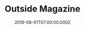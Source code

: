 ---
collection_archive: true
collection_awards: []
collection_category:
  - Sports + Athletes
  - Editorial
  - Portraits
  - Environments
  - Travel
  - Reportage
  - Color
  - Uniquely American
collection_content: >-
  For the latest issue of _Outside Magazine_, I photographed travel, nature,
  conservation, and science writer David Quammen. Quammen’s 200+ editorial works
  have appeared in _National Geographic_, _Harper’s_, _The Atlantic_, _Rolling
  Stone_, _The New York Times_, and for 15 years penned a monthly column
  “Natural Acts” for _Outside Magazine_. We met up last fall for a round of golf
  while he was researching for his 16 book.


  “Golf is a concept, like death, seldom contemplated by the young” DQ opens
  with. Here Quammen touches on the beauty and merit of the game, the obvious
  irony of an environmentalist taking to the links, the history of golf courses
  in the landscape, and the lengths that contemporary courses are taking to be
  environmentally mindful.


  On the course we talked about game 7 of the 2019 World Series, our shared love
  for golf, Bozeman winters, mutual friends at _National Geographic_, both
  growing up in the Midwest, and my anxieties of what I may see in my lifetime
  due to climate change. A version of those anxieties are on display today as we
  navigate a new world and reality. Quammen also specializes in research on
  animal to human disease transmission and the author of _Spillover: Animal
  Infections and the Next Human Pandemic_, _Ebola: The Natural and Human History
  of a Deadly Virus_, and is currently offering his insights on COVID-19 to
  _NPR_, _Orion_, _The New York Times_, _The Hill_, and _Scientific American_.
collection_cover: https://d1sf55qlb7p6hz.cloudfront.net/dq-outside-3.jpg
collection_cover_mobile: https://d1sf55qlb7p6hz.cloudfront.net/verticalcovers-30.jpg
collection_description: >-
  For the latest issue of _Outside Magazine_, I photographed travel, nature,
  conservation, and science writer David Quammen.


  “Golf is a concept, like death, seldom contemplated by the young” DQ opens
  with. Here Quammen touches on the beauty and merit of the game, the obvious
  irony of an environmentalist taking to the links, the history of golf courses
  in the landscape, and the lengths that contemporary courses are taking to be
  environmentally mindful.
collection_exhibition: []
collection_filter: Commissioned + Stock
collection_hidden: false
collection_meta: Golf At Last An Apologia by David Quammen
collection_press: []
collection_preview:
  - https://d1sf55qlb7p6hz.cloudfront.net/dq_covers-1.jpg
  - https://d1sf55qlb7p6hz.cloudfront.net/dq_covers-2.jpg
  - https://d1sf55qlb7p6hz.cloudfront.net/dq_covers-3.jpg
  - https://d1sf55qlb7p6hz.cloudfront.net/dq_covers-4.jpg
cover_image: https://d1sf55qlb7p6hz.cloudfront.net/social-39.jpg
date: 2019-08-01T07:00:00.000Z
layout: blocks
logo: 
navigation_theme: white
page: /collections/outside-dq
px_extra: true
slug: outside-magazine-dq
theme_color: "#CFDDE5"
theme_color_all_works: 9BFFA2"
title: Outside Magazine
seo:
  meta_description: >-
    West Coast Commercial Photographer Jesse Rieser photographs David Quammen
    for Outside Magazine while playing a round of golf. 
  meta_title: David Quammen for "Outside"by Photographer Jesse Rieser
collection_blocks:
  - _bookshop_name: collections/media-row-start
    row_alignment: between
  - _bookshop_name: collections/media-element
    align_x: start
    color: "#F6F4EB"
    image:  https://d1sf55qlb7p6hz.cloudfront.net/dq-outside-1.jpg
    margin_left: 10
    margin_right: 
    margin_y: 100
    width: 66
  - _bookshop_name: collections/media-row
    row_alignment: between
  - _bookshop_name: collections/media-element
    align_x: start
    color: "#FDE1DA"
    image:  https://d1sf55qlb7p6hz.cloudfront.net/dq-outside-3.jpg
    margin_left: 10%
    margin_right: 
    margin_y: 600
    width: 33
  - _bookshop_name: collections/media-element
    align_x: start
    color: "#E2ECD5"
    image:  https://d1sf55qlb7p6hz.cloudfront.net/dq-outside-2.jpg
    margin_left: 
    margin_right: 5%
    margin_y: 100
    width: 40
  - _bookshop_name: collections/media-row
    row_alignment: between
  - _bookshop_name: collections/media-element
    align_x: start
    color: "#FFE5D1"
    image:  https://d1sf55qlb7p6hz.cloudfront.net/dq-outside-4.jpg
    margin_left: 20%
    margin_y: 100
    width: 50
  - _bookshop_name: collections/media-row
    row_alignment: between
  - _bookshop_name: collections/media-element
    align_x: start
    color: "#E7EBC7"
    image:  https://d1sf55qlb7p6hz.cloudfront.net/dq-outside-5.jpg
    margin_left: 10
    margin_right: 
    margin_y: 100
    width: 30
  - _bookshop_name: collections/media-element
    align_x: start
    color: "#E0EAEF"
    image:  https://d1sf55qlb7p6hz.cloudfront.net/dq-outside-6.jpg
    margin_right: 20
    margin_y: 300
    width: 33
  - _bookshop_name: collections/media-row
    row_alignment: between
  - _bookshop_name: collections/media-element
    align_x: start
    color: "#F1E3E4"
    image:  https://d1sf55qlb7p6hz.cloudfront.net/dq-outside-7.jpg
    margin_left: 20
    margin_right: 
    margin_y: 100
    width: 40
  - _bookshop_name: collections/media-row
    row_alignment: between
  - _bookshop_name: collections/media-element
    align_x: start
    color: "#EAE2D6"
    image:  https://d1sf55qlb7p6hz.cloudfront.net/dq-outside-8.jpg
    margin_left: 30
    margin_right: 
    margin_y: 100
    width: 60
---